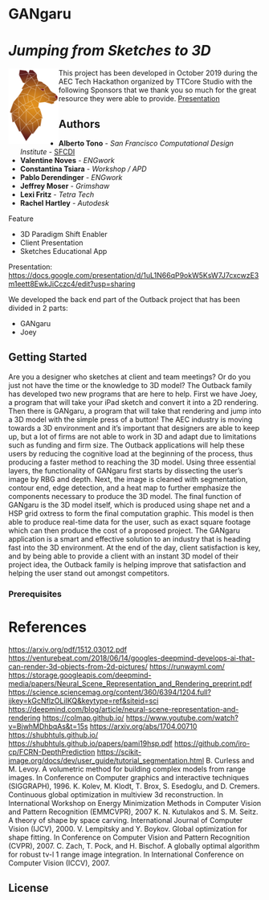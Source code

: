 # GANgaru
*Jumping from Sketches to 3D*
=====================================================

<img src="kanganru.png" align="left" width="100" height="150" />

This project has been developed in October 2019 during the AEC Tech Hackathon organized by TTCore Studio with the following Sponsors that we thank you so much for the great resource they were able to provide. 
[Presentation](https://docs.google.com/presentation/d/1PY0RU9T0NnZnrGIihKm32UpJGw9H2y3DOEGgaJlzG2o/edit?ts=5dab4ee7#slide=id.g640068be55_0_5)



## Authors
* **Alberto Tono** - *San Francisco Computational Design Institute* - [SFCDI](https://www.sfcdi.org)
* **Valentine Noves** - *ENGwork* 
* **Constantina Tsiara** - *Workshop / APD* 
* **Pablo Derendinger** - *ENGwork*
* **Jeffrey Moser** - *Grimshaw*
* **Lexi Fritz** - *Tetra Tech*
* **Rachel Hartley** - *Autodesk*

Feature
* 3D Paradigm Shift Enabler
* Client Presentation
* Sketches Educational App


Presentation: 
https://docs.google.com/presentation/d/1uL1N66qP9okW5KsW7J7cxcwzE3m1eett8EwkJiCczc4/edit?usp=sharing


We developed the back end part of the Outback project that has been divided in 2 parts: 

* GANgaru
* Joey


## Getting Started

Are you a designer who sketches at client and team meetings? Or do you just not have the time or the knowledge to 3D model? The Outback family has developed two new programs that are here to help. First we have Joey, a program that will take your iPad sketch and convert it into a 2D rendering. Then there is GANgaru, a program that will take that rendering and jump into a 3D model with the simple press of a button!
The AEC industry is moving towards a 3D environment and it’s important that designers are able to keep up, but a lot of firms are not able to work in 3D and adapt due to limitations such as funding and firm size. The Outback applications will help these users by reducing the cognitive load at the beginning of the process, thus producing a faster method to reaching the 3D model. Using three essential layers, the functionality of GANgaru first starts by dissecting the user’s image by RBG and depth. Next, the image is cleaned with segmentation, contour end, edge detection, and a heat map to further emphasize the components necessary to produce the 3D model. The final function of GANgaru is the 3D model itself, which is produced using shape net and a HSP grid oxtress to form the final computation graphic. This model is then able to produce real-time data for the user, such as exact square footage which can then produce the cost of a proposed project.
The GANgaru application is a smart and effective solution to an industry that is heading fast into the 3D environment. At the end of the day, client satisfaction is key, and by being able to provide a client with an instant 3D model of their project idea, the Outback family is helping improve that satisfaction and helping the user stand out amongst competitors.



### Prerequisites





# References

https://arxiv.org/pdf/1512.03012.pdf
https://venturebeat.com/2018/06/14/googles-deepmind-develops-ai-that-can-render-3d-objects-from-2d-pictures/
https://runwayml.com/ 
https://storage.googleapis.com/deepmind-media/papers/Neural_Scene_Representation_and_Rendering_preprint.pdf
https://science.sciencemag.org/content/360/6394/1204.full?ijkey=kGcNflzOLiIKQ&keytype=ref&siteid=sci
https://deepmind.com/blog/article/neural-scene-representation-and-rendering
https://colmap.github.io/
https://www.youtube.com/watch?v=BjwhMDhbqAs&t=15s
https://arxiv.org/abs/1704.00710
https://shubhtuls.github.io/
https://shubhtuls.github.io/papers/pami19hsp.pdf
https://github.com/iro-cp/FCRN-DepthPrediction
https://scikit-image.org/docs/dev/user_guide/tutorial_segmentation.html
B. Curless and M. Levoy. A volumetric method for building complex models from range images. In Conference on Computer graphics and interactive techniques (SIGGRAPH), 1996.
K. Kolev, M. Klodt, T. Brox, S. Esedoglu, and D. Cremers. Continuous global optimization in multiview 3d reconstruction. In International Workshop on Energy Minimization Methods in Computer Vision and Pattern Recognition (EMMCVPR), 2007
K. N. Kutulakos and S. M. Seitz. A theory of shape by space carving. International Journal of Computer Vision (IJCV), 2000.
V. Lempitsky and Y. Boykov. Global optimization for shape fitting. In Conference on Computer Vision and Pattern Recognition (CVPR), 2007.
C. Zach, T. Pock, and H. Bischof. A globally optimal algorithm for robust tv-l 1 range image integration. In International Conference on Computer Vision (ICCV), 2007.


## License



